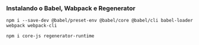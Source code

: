 
### Instalando o Babel, Wabpack e Regenerator
`npm i --save-dev @babel/preset-env @babel/core @babel/cli babel-loader webpack webpack-cli`

 `npm i core-js regenerator-runtime`